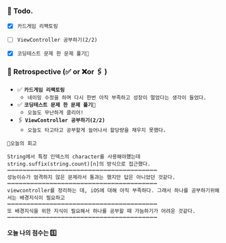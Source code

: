 ### 📌 Todo.

- [x] `카드게임 리팩토링`
- [ ] `ViewController 공부하기(2/2) `
- [x] `코딩테스트 문제 한 문제 풀기🔐`


### 🧐 Retrospective (✅ or ❌or 🖇 ) 

- ✅  **`카드게임 리팩토링`**
   - `네이밍 수정을 하며 다시 한번 아직 부족하고 성장이 멀었다는 생각이 들었다.`
- ✅  **`코딩테스트 문제 한 문제 풀기🔐`**
   - `오늘도 무난하게 클리어!`
- 🖇   **`ViewController 공부하기(2/2) `**
   - `오늘도 타고타고 공부할게 늘어나서 할당량을 채우지 못했다.`

```회고
💬오늘의 회고

String에서 특정 인덱스의 character를 사용해야헀는데 string.suffix(string.count)[n]의 방식으로 접근했다.
➖➖➖➖➖➖➖➖➖➖➖➖➖➖➖➖➖➖➖➖➖➖➖➖➖➖➖➖➖➖➖➖➖➖➖➖➖➖➖
성능이슈가 엄격하지 않은 문제라서 통과는 했지만 답은 아니었던 것같다.
➖➖➖➖➖➖➖➖➖➖➖➖➖➖➖➖➖➖➖➖➖➖➖➖➖➖➖➖➖➖➖➖➖➖➖➖➖➖➖
viewcontroller를 정리하는 데, iOS에 대해 아직 부족하다. 그래서 하나를 공부하기위해서는 배경지식이 필요하고
➖➖➖➖➖➖➖➖➖➖➖➖➖➖➖➖➖➖➖➖➖➖➖➖➖➖➖➖➖➖➖➖➖➖➖➖➖➖➖
또 배경지식을 위한 지식이 필요해서 하나를 공부할 때 가늠하기가 어려운 것같다.
➖➖➖➖➖➖➖➖➖➖➖➖➖➖➖➖➖➖➖➖➖➖➖➖➖➖➖➖➖➖➖➖➖➖➖➖➖➖➖
```

#### 오늘 나의 점수는  5️⃣
